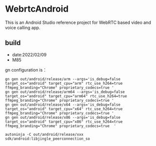 # WebrtcAndroid

This is an Android Studio reference project for WebRTC based video and voice calling app.

## build

* date:2022/02/09
* M85


gn configuration is：

```shell
gn gen out/android/release/arm --args='is_debug=false target_os="android" target_cpu="arm" rtc_use_h264=true ffmpeg_branding="Chrome" proprietary_codecs=true '
gn gen out/android/release/arm64 --args='is_debug=false target_os="android" target_cpu="arm64" rtc_use_h264=true ffmpeg_branding="Chrome" proprietary_codecs=true '
gn gen out/android/release/x64 --args='is_debug=false target_os="android" target_cpu="x64" rtc_use_h264=true ffmpeg_branding="Chrome" proprietary_codecs=true '
gn gen out/android/release/x86 --args='is_debug=false target_os="android" target_cpu="x86" rtc_use_h264=true ffmpeg_branding="Chrome" proprietary_codecs=true  '
```

```shell
autoninja -C out/android/release/xxx sdk/android:libjingle_peerconnection_so
```